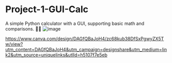 # Project-1-GUI-Calc
A simple Python calculator with a GUI, supporting basic math and comparisons. 🧮✨
![image](https://github.com/user-attachments/assets/49af3451-3ab6-4348-bb8a-4cbe868b5e8a)



https://www.canva.com/design/DAGfQBaJoH4/zc68kub38DfSxPgwyZX5Tw/view?utm_content=DAGfQBaJoH4&utm_campaign=designshare&utm_medium=link2&utm_source=uniquelinks&utlId=h5107f7e5eb
